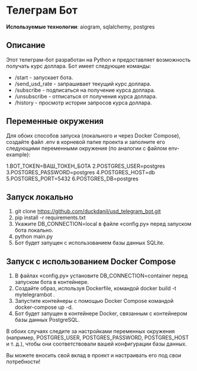 # Телеграм Бот

**Используемые технологии**: aiogram, sqlalchemy, postgres

## Описание

Этот телеграм-бот разработан на Python и предоставляет возможность получать курс доллара. Бот имеет следующие команды:

- /start - запускает бота.
- /send_usd_rate - запрашивает текущий курс доллара.
- /subscribe - подписаться на получение курса доллара.
- /unsubscribe - отписаться от получения курса доллара.
- /history - просмотр истории запросов курса доллара.

## Переменные окружения

Для обоих способов запуска (локального и через Docker Compose), создайте файл .env в корневой папке проекта и заполните его следующими переменными окружения (по аналогии с файлом env-example):

1.BOT_TOKEN=ВАШ_ТОКЕН_БОТА
2.POSTGRES_USER=postgres
3.POSTGRES_PASSWORD=postgres
4.POSTGRES_HOST=db
5.POSTGRES_PORT=5432
6.POSTGRES_DB=postgres

## Запуск локально

1. git clone https://github.com/duckdanil/usd_telegram_bot.git
2. pip install -r requirements.txt
3. Укажите DB_CONNECTION=local в файле «config.py» перед запуском бота локально.
4. python main.py
5. Бот будет запущен с использованием базы данных SQLite.

## Запуск с использованием Docker Compose

1. В файлах «config.py» установите DB_CONNECTION=container перед запуском бота в контейнере.
2. Создайте образ, используя Dockerfile, командой docker build -t mytelegrambot .
3. Запустите контейнеры с помощью Docker Compose командой docker-compose up -d.
4. Бот будет запущен в контейнере Docker, связанным с контейнером базы данных PostgreSQL.

В обоих случаях следите за настройками переменных окружения (например, POSTGRES_USER, POSTGRES_PASSWORD, POSTGRES_HOST и т. д.), чтобы они соответствовали вашей конфигурации базы данных.

Вы можете вносить свой вклад в проект и настраивать его под свои потребности!
